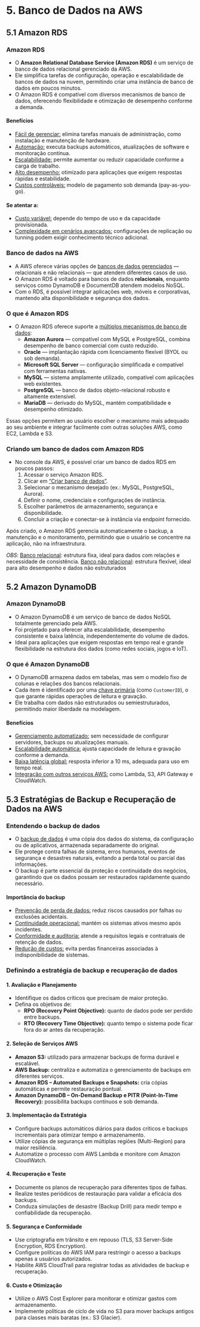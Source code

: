 # 5.	Banco de Dados na AWS  

## 5.1 Amazon RDS  

### Amazon RDS  

- O **Amazon Relational Database Service (Amazon RDS)** é um serviço de banco de dados relacional gerenciado da AWS.  
- Ele simplifica tarefas de configuração, operação e escalabilidade de bancos de dados na nuvem, permitindo criar uma instância de banco de dados em poucos minutos.  
- O Amazon RDS é compatível com diversos mecanismos de banco de dados, oferecendo flexibilidade e otimização de desempenho conforme a demanda.  

#### Benefícios  
- <ins>Fácil de gerenciar:</ins> elimina tarefas manuais de administração, como instalação e manutenção de hardware.  
- <ins>Automação:</ins> executa backups automáticos, atualizações de software e monitoração contínua.  
- <ins>Escalabilidade:</ins> permite aumentar ou reduzir capacidade conforme a carga de trabalho.  
- <ins>Alto desempenho:</ins> otimizado para aplicações que exigem respostas rápidas e estabilidade.  
- <ins>Custos controláveis:</ins> modelo de pagamento sob demanda (pay-as-you-go).  

#### Se atentar a: 
- <ins>Custo variável:</ins> depende do tempo de uso e da capacidade provisionada.  
- <ins>Complexidade em cenários avançados:</ins> configurações de replicação ou tunning podem exigir conhecimento técnico adicional.  

### Banco de dados na AWS  

- A AWS oferece várias opções de <ins>bancos de dados gerenciados</ins> — relacionais e não relacionais — que atendem diferentes casos de uso.  
- O Amazon RDS é voltado para bancos de dados **relacionais**, enquanto serviços como DynamoDB e DocumentDB atendem modelos NoSQL.  
- Com o RDS, é possível integrar aplicações web, móveis e corporativas, mantendo alta disponibilidade e segurança dos dados.  

### O que é Amazon RDS  

- O Amazon RDS oferece suporte a <ins>múltiplos mecanismos de banco de dados</ins>:  
  - **Amazon Aurora** — compatível com MySQL e PostgreSQL, combina desempenho de banco comercial com custo reduzido.  
  - **Oracle** — implantação rápida com licenciamento flexível (BYOL ou sob demanda).  
  - **Microsoft SQL Server** — configuração simplificada e compatível com ferramentas nativas.  
  - **MySQL** — sistema amplamente utilizado, compatível com aplicações web existentes.  
  - **PostgreSQL** — banco de dados objeto-relacional robusto e altamente extensível.  
  - **MariaDB** — derivado do MySQL, mantém compatibilidade e desempenho otimizado.  

Essas opções permitem ao usuário escolher o mecanismo mais adequado ao seu ambiente e integrar facilmente com outras soluções AWS, como EC2, Lambda e S3.  

### Criando um banco de dados com Amazon RDS  

- No console da AWS, é possível criar um banco de dados RDS em poucos passos:  
  1. Acessar o serviço Amazon RDS.  
  2. Clicar em <ins>“Criar banco de dados”</ins>.  
  3. Selecionar o mecanismo desejado (ex.: MySQL, PostgreSQL, Aurora).  
  4. Definir o nome, credenciais e configurações de instância.  
  5. Escolher parâmetros de armazenamento, segurança e disponibilidade.  
  6. Concluir a criação e conectar-se à instância via endpoint fornecido.  

Após criado, o Amazon RDS gerencia automaticamente o backup, a manutenção e o monitoramento, permitindo que o usuário se concentre na aplicação, não na infraestrutura.  

*OBS*:
<ins>Banco relacional</ins>: estrutura fixa, ideal para dados com relações e necessidade de consistência.
<ins>Banco não relacional</ins>: estrutura flexível, ideal para alto desempenho e dados não estruturados
 
## 5.2 Amazon DynamoDB  

### Amazon DynamoDB  

- O Amazon DynamoDB é um serviço de banco de dados NoSQL totalmente gerenciado  pela AWS.  
- Foi projetado para oferecer alta escalabilidade, desempenho consistente e baixa latência, independentemente do volume de dados.  
- Ideal para aplicações que exigem respostas em tempo real e grande flexibilidade na estrutura dos dados (como redes sociais, jogos e IoT).  

### O que é Amazon DynamoDB  

- O DynamoDB armazena dados em tabelas, mas sem o modelo fixo de colunas e relações dos bancos relacionais.  
- Cada item é identificado por uma <ins>chave primária</ins> (como `CustomerID`), o que garante rápidas operações de leitura e gravação.  
- Ele trabalha com dados não estruturados ou semiestruturados, permitindo maior liberdade na modelagem.  

#### Benefícios  
- <ins>Gerenciamento automatizado:</ins> sem necessidade de configurar servidores, backups ou atualizações manuais.  
- <ins>Escalabilidade automática:</ins> ajusta capacidade de leitura e gravação conforme a demanda.  
- <ins>Baixa latência global:</ins> resposta inferior a 10 ms, adequada para uso em tempo real.  
- <ins>Integração com outros serviços AWS:</ins> como Lambda, S3, API Gateway e CloudWatch.  

## 5.3 Estratégias de Backup e Recuperação de Dados na AWS  

### Entendendo o backup de dados  

- O <ins>backup de dados</ins> é uma cópia dos dados do sistema, da configuração ou de aplicativos, armazenada separadamente do original.  
- Ele protege contra falhas de sistema, erros humanos, eventos de segurança e desastres naturais, evitando a perda total ou parcial das informações.  
- O backup é parte essencial da proteção e continuidade dos negócios, garantindo que os dados possam ser restaurados rapidamente quando necessário.  

#### Importância do backup  
- <ins>Prevenção de perda de dados:</ins> reduz riscos causados por falhas ou exclusões acidentais.  
- <ins>Continuidade operacional:</ins> mantém os sistemas ativos mesmo após incidentes.  
- <ins>Conformidade e auditoria:</ins> atende a requisitos legais e contratuais de retenção de dados.  
- <ins>Redução de custos:</ins> evita perdas financeiras associadas à indisponibilidade de sistemas.  

### Definindo a estratégia de backup e recuperação de dados  

#### 1. Avaliação e Planejamento  
- Identifique os dados críticos que precisam de maior proteção.  
- Defina os objetivos de:  
  - **RPO (Recovery Point Objective):** quanto de dados pode ser perdido entre backups.  
  - **RTO (Recovery Time Objective):** quanto tempo o sistema pode ficar fora do ar antes da recuperação.  

#### 2. Seleção de Serviços AWS  
- **Amazon S3:** utilizado para armazenar backups de forma durável e escalável.  
- **AWS Backup:** centraliza e automatiza o gerenciamento de backups em diferentes serviços.  
- **Amazon RDS – Automated Backups e Snapshots:** cria cópias automáticas e permite restauração pontual.  
- **Amazon DynamoDB – On-Demand Backup e PITR (Point-In-Time Recovery):** possibilita backups contínuos e sob demanda.  

#### 3. Implementação da Estratégia  
- Configure backups automáticos diários para dados críticos e backups incrementais para otimizar tempo e armazenamento.  
- Utilize cópias de segurança em múltiplas regiões (Multi-Region) para maior resiliência.  
- Automatize o processo com AWS Lambda e monitore com Amazon CloudWatch.  

#### 4. Recuperação e Teste  
- Documente os planos de recuperação para diferentes tipos de falhas.  
- Realize testes periódicos de restauração para validar a eficácia dos backups.  
- Conduza simulações de desastre (Backup Drill) para medir tempo e confiabilidade da recuperação.  

#### 5. Segurança e Conformidade  
- Use criptografia em trânsito e em repouso (TLS, S3 Server-Side Encryption, RDS Encryption).  
- Configure políticas do AWS IAM para restringir o acesso a backups apenas a usuários autorizados.  
- Habilite AWS CloudTrail para registrar todas as atividades de backup e recuperação.  

#### 6. Custo e Otimização  
- Utilize o AWS Cost Explorer para monitorar e otimizar gastos com armazenamento.  
- Implemente políticas de ciclo de vida no S3 para mover backups antigos para classes mais baratas (ex.: S3 Glacier).  
